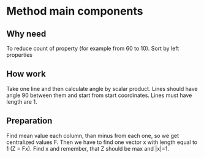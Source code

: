 # Method main components

## Why need
To reduce count of property (for example from 60 to 10). Sort by left properties

## How work
Take one line and then calculate angle by scalar product. Lines should have angle 90 between them and start from start coordinates. Lines must have length are 1. 

## Preparation
Find mean value each column, than minus from each one, so we get centralized values F. Then we have to find one vector x with length equal to 1 (Z = Fx). Find x and remember, that Z should be max and |x|=1. 
